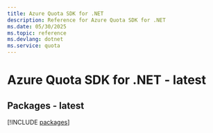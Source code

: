 ```yaml
---
title: Azure Quota SDK for .NET
description: Reference for Azure Quota SDK for .NET
ms.date: 05/30/2025
ms.topic: reference
ms.devlang: dotnet
ms.service: quota
---
```

# Azure Quota SDK for .NET - latest
## Packages - latest
[!INCLUDE [packages](quota-index.md)]